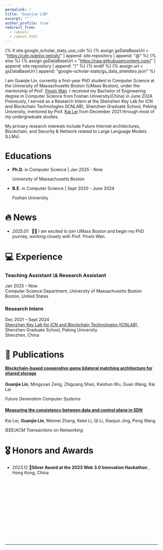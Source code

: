 ```yaml
---
permalink: /
title: "Guanjie LIN"
excerpt: ""
author_profile: true
redirect_from: 
  - /about/
  - /about.html
---
```


{% if site.google_scholar_stats_use_cdn %}
{% assign gsDataBaseUrl = "https://cdn.jsdelivr.net/gh/" | append: site.repository | append: "@" %}
{% else %}
{% assign gsDataBaseUrl = "https://raw.githubusercontent.com/" | append: site.repository | append: "/" %}
{% endif %}
{% assign url = gsDataBaseUrl | append: "google-scholar-stats/gs_data_shieldsio.json" %}

<span class='anchor' id='about-me'></span>





I am Guanjie Lin, currently a first-year PhD student in Computer Science at the University of Massachusetts Boston (UMass Boston), under the mentorship of Prof. [Yinxin Wan](https://www.cs.umb.edu/~ywan/). I received my Bachelor of Engineering degree in Computer Science from Foshan University(China) in June 2024. Previously, I served as a Research Intern at the Shenzhen Key Lab for ICN and Blockchain Technologies (ICNLAB), Shenzhen Graduate School, Peking University, mentored by Prof. [Kai Lei](https://www.icnlab.cn/?page_id=6360) from December 2021 through most of my undergraduate studies.

My primary research interests include Future Internet architectures, Blockchain, and Security & Network related to Large Language Models (LLMs).


#  Educations
- **Ph.D.** in Computer Science | Jan 2025 - Now

  University of Massachusetts Boston

- **B.E.** in Computer Science | Sept 2020 - June 2024

  Foshan University

# 🔥 News
- *2025.01*: &nbsp;🎉🎉 I am excited to join UMass Boston and begin my PhD journey, working closely with Prof. Yinxin Wan. 



# 💻 Experience

<div class="timeline-container">
<div class="timeline">
  <div class="timeline-item">
    <div class="timeline-content">
      <div class="timeline-header">
        <h3 class="timeline-title">Teaching Assistant \& Research Assistant</h3>
        <span class="timeline-date">Jan 2025 – Now</span>
      </div>
      <div class="timeline-company">Computer Science Department, University of Massachusetts Boston</div>
      <div class="timeline-location">Boston, United States</div>
      <div class="timeline-description">
        <p></p>
      </div>
    </div>
  </div>

  <div class="timeline-item">
    <div class="timeline-content">
      <div class="timeline-header">
        <h3 class="timeline-title">Research Intern</h3>
        <span class="timeline-date">Dec 2021 – Sept 2024</span>
      </div>
      <div class="timeline-company">
        <a href="http://www.icnlab.cn/">Shenzhen Key Lab for ICN and Blockchain Technologies (ICNLAB)</a>, Shenzhen Graduate School, Peking University
      </div>
      <div class="timeline-location">Shenzhen, China</div>
      <div class="timeline-description">
        <p></p>
      </div>
    </div>
  </div>
</div>
</div>

# 📝 Publications 



#### [Blockchain-based cooperative game bilateral matching architecture for shared storage](https://doi.org/10.1016/j.future.2024.04.016)

**Guanjie Lin**, Mingyuan Zeng, Zhiguang Shan, Kaishun Wu, Guan Wang, Kai Lei

*Future Generation Computer Systems*



#### [Measuring the consistency between data and control plane in SDN](https://ieeexplore.ieee.org/abstract/document/9854881/)

Kai Lei, **Guanjie Lin**, Meimei Zhang, Keke Li, Qi Li, Xiaojun Jing, Peng Wang

*IEEE/ACM Transactions on Networking*

# 🎖 Honors and Awards

- *2023.12* **🥈Silver Award at the 2023 Web 3.0 Innovation Hackathon** , Hong Kong, China

  






<div style="height:100px"></div>




<div style="height:100px"></div>




---
